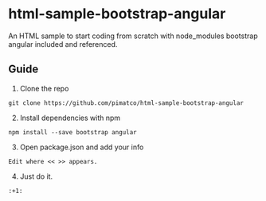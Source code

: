# html-sample-bootstrap-angular
An HTML sample to start coding from scratch with node_modules bootstrap angular included and referenced.


## Guide

1. Clone the repo
```
git clone https://github.com/pimatco/html-sample-bootstrap-angular
```

2. Install dependencies with npm
```
npm install --save bootstrap angular
```

3. Open package.json and add your info
```
Edit where << >> appears.
```

4. Just do it.
```
:+1:

```


